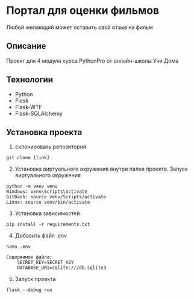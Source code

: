 # Портал для оценки фильмов
Любой желающий может оставить свой отзыв на фильм

## Описание
Проект для 4 модуля курса PythonPro от онлайн-школы Учи.Дома

## Технологии
- Python
- Flask
- Flask-WTF
- Flask-SQLAlchemy

## Установка проекта
1. склонировать репозиторий
```text
git clone [link]
```
2. Установка виртуального окружения внутри папки проекта. Запуск виртуального окружения
```commandline
python -m venv venv
Windows: venv\Scripts\activate
GitBash: source venv/Scripts/activate
Linux: source venv/bin/activate
```
3. Установка зависимостей
```commandline
pip install -r requirements.txt
```
4. Добавить файл .env
```text
nano .env

Содержимое файла:
    SECRET_KEY=SECRET_KEY
    DATABASE_URI=sqlite:///db.sqlite3
```
5. Запуск проекта
```commandline
flask --debug run
```